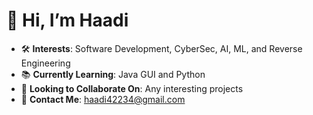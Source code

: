 # 👋 Hi, I’m Haadi
- 🛠️ **Interests**: Software Development, CyberSec, AI, ML, and Reverse Engineering
- 📚 **Currently Learning**: Java GUI and Python
- 🤝 **Looking to Collaborate On**: Any interesting projects
- 📧 **Contact Me**: haadi42234@gmail.com



<!---
haadi-007/haadi-007 is a ✨ special ✨ repository because its `README.md` (this file) appears on your GitHub profile.
You can click the Preview link to take a look at your changes.
--->
